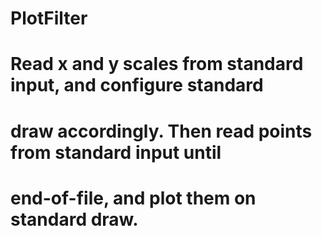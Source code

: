 # PlotFilter
# Read x and y scales from standard input, and configure standard 
# draw accordingly. Then read points from standard input until 
# end-of-file, and plot them on standard draw.
